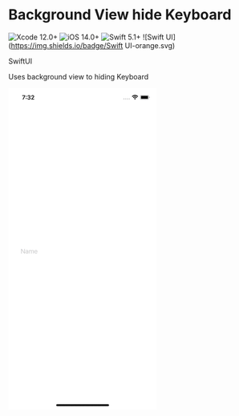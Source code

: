 # Background View hide Keyboard


![Xcode 12.0+](https://img.shields.io/badge/Xcode-12%2B-blue.svg)
![iOS 14.0+](https://img.shields.io/badge/iOS-11.0%2B-blue.svg)
![Swift 5.1+](https://img.shields.io/badge/Swift-5.1%2B-orange.svg)
![Swift UI](https://img.shields.io/badge/Swift UI-orange.svg)

SwiftUI

Uses background view to hiding Keyboard

![gackgoundViewHideKeybaord](./Gif/backgroundViewHideKeyboard.gif)